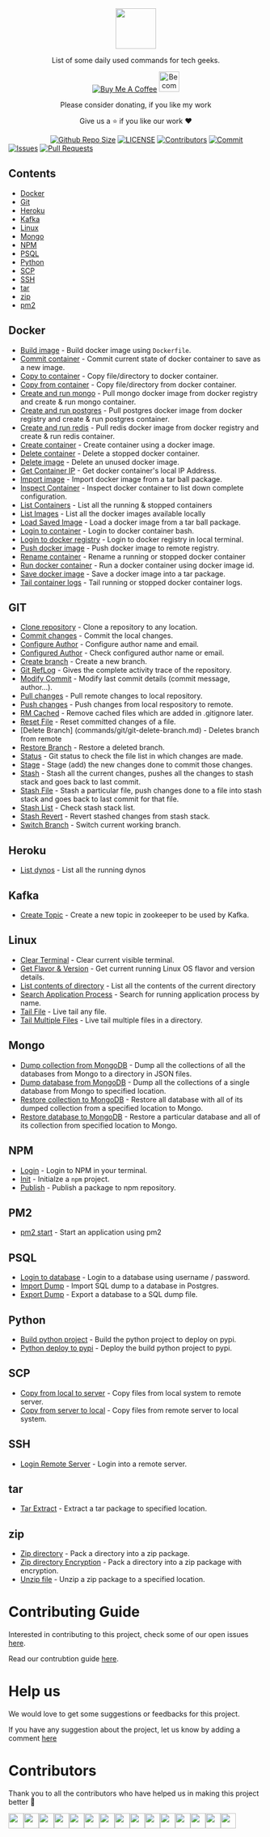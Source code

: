 <div align="center">

<img src='https://github.com/arshadkazmi42/ak-cli/blob/master/assets/akcli.png' height="80">

List of some daily used commands for tech geeks.

<a href="https://www.buymeacoffee.com/arshadkazmi42" target="_blank"><img src="https://www.buymeacoffee.com/assets/img/custom_images/orange_img.png" alt="Buy Me A Coffee" style="height: auto !important;width: auto !important;" ></a>
<a href="https://www.patreon.com/bePatron?u=15454240" target="_blank"><img src="https://c5.patreon.com/external/logo/become_a_patron_button.png" alt="Become a Patron!" height="40"></a>

Please consider donating, if you like my work

Give us a :star: if you like our work :heart:

</div>

&nbsp;&nbsp;&nbsp;&nbsp;&nbsp;&nbsp;&nbsp;&nbsp;&nbsp;&nbsp;&nbsp;&nbsp;&nbsp;&nbsp;&nbsp;&nbsp;&nbsp;&nbsp;&nbsp;&nbsp;
[![Github Repo Size](https://img.shields.io/github/repo-size/arshadkazmi42/ak-cli.svg)](https://github.com/arshadkazmi42/ak-cli)
[![LICENSE](https://img.shields.io/github/license/arshadkazmi42/ak-cli.svg)](https://github.com/arshadkazmi42/ak-cli/LICENSE)
[![Contributors](https://img.shields.io/github/contributors/arshadkazmi42/ak-cli.svg)](https://github.com/arshadkazmi42/ak-cli/graphs/contributors)
[![Commit](https://img.shields.io/github/last-commit/arshadkazmi42/ak-cli.svg)](https://github.com/arshadkazmi42/ak-cli/commits/master)
[![Issues](https://img.shields.io/github/issues/arshadkazmi42/ak-cli.svg)](https://github.com/arshadkazmi42/ak-cli/issues)
[![Pull Requests](https://img.shields.io/github/issues-pr/arshadkazmi42/ak-cli.svg)](https://github.com/arshadkazmi42/ak-cli/pulls)

## Contents

- [Docker](#docker)
- [Git](#git)
- [Heroku](#heroku)
- [Kafka](#kafka)
- [Linux](#linux)
- [Mongo](#mongo)
- [NPM](#npm)
- [PSQL](#psql)
- [Python](#python)
- [SCP](#scp)
- [SSH](#ssh)
- [tar](#tar)
- [zip](#zip)
- [pm2](#pm2)


## Docker

- [Build image](commands/docker/docker-build-image-with-dockerfile.md) - Build docker image using `Dockerfile`.
- [Commit container](commands/docker/docker-container-commit.md) - Commit current state of docker container to save as a new image.
- [Copy to container](commands/docker/docker-cp.md) - Copy file/directory to docker container.
- [Copy from container](commands/docker/docker-cp-from-container.md) - Copy file/directory from docker container.
- [Create and run mongo](commands/docker/docker-mongo-create.md) - Pull mongo docker image from docker registry and create & run mongo container.
- [Create and run postgres](commands/docker/docker-postgres-create.md) - Pull postgres docker image from docker registry and create & run postgres container.
- [Create and run redis](commands/docker/docker-redis-create.md) - Pull redis docker image from docker registry and create & run redis container.
- [Create container](commands/docker/docker-container-create.md) - Create container using a docker image.
- [Delete container](commands/docker/docker-container-rm.md) - Delete a stopped docker container.
- [Delete image](commands/docker/docker-image-rm.md) - Delete an unused docker image.
- [Get Container IP](commands/docker/docker-container-ip.md) - Get docker container's local IP Address.
- [Import image](commands/docker/docker-import.md) - Import docker image from a tar ball package.
- [Inspect Container](commands/docker/docker-inspect.md) - Inspect docker container to list down complete configuration.
- [List Containers](commands/docker/docker-container-list.md) - List all the running & stopped containers
- [List Images](commands/docker/docker-images-list.md) - List all the docker images available locally
- [Load Saved Image](commands/docker/docker-load.md) - Load a docker image from a tar ball package.
- [Login to container](commands/docker/docker-login.md) - Login to docker container bash.
- [Login to docker registry](commands/docker/docker-registry-login.md) - Login to docker registry in local terminal.
- [Push docker image](commands/docker/docker-push.md) - Push docker image to remote registry.
- [Rename container](commands/docker/docker-rename.md) - Rename a running or stopped docker container
- [Run docker container](commands/docker/docker-run.md) - Run a docker container using docker image id.
- [Save docker image](commands/docker/docker-save.md) - Save a docker image into a tar package.
- [Tail container logs](commands/docker/docker-logs-tail.md) - Tail running or stopped docker container logs.


## GIT

- [Clone repository](commands/git/git-clone-repo.md) - Clone a repository to any location.
- [Commit changes](commands/git/git-commit.md) - Commit the local changes.
- [Configure Author](commands/git/git-name-email-config.md) - Configure author name and email.
- [Configured Author](commands/git/git-name-email-config-check.md) - Check configured author name or email.
- [Create branch](commands/git/git-new-branch.md) - Create a new branch.
- [Git RefLog](commands/git/git-reflog.md) - Gives the complete activity trace of the repository.
- [Modify Commit](commands/git/git-commit-amend.md) - Modify last commit details (commit message, author...).
- [Pull changes](commands/git/git-pull.md) - Pull remote changes to local repository.
- [Push changes](commands/git/git-push.md) - Push changes from local respository to remote.
- [RM Cached](commands/git/git-rm-cached.md) - Remove cached files which are added in .gitignore later.
- [Reset File](commands/git/git-reset.md) - Reset committed changes of a file.
- [Delete Branch] (commands/git/git-delete-branch.md) - Deletes branch from remote
- [Restore Branch](commands/git/git-restore-branch.md) - Restore a deleted branch.
- [Status](commands/git/git-status.md) - Git status to check the file list in which changes are made.
- [Stage](commands/git/git-stage.md) - Stage (add) the new changes done to commit those changes.
- [Stash](commands/git/git-stash.md) - Stash all the current changes, pushes all the changes to stash stack and goes back to last commit.
- [Stash File](commands/git/git-stash-file.md) - Stash a particular file, push changes done to a file into stash stack and goes back to last commit for that file.
- [Stash List](commands/git/git-stash-list.md) - Check stash stack list.
- [Stash Revert](commands/git/git-stash-revert.md) - Revert stashed changes from stash stack.
- [Switch Branch](commands/git/git-switch-branch.md) - Switch current working branch.


## Heroku

- [List dynos](commands/heroku/heroku-ps.md) - List all the running dynos


## Kafka

- [Create Topic](commands/kafka/kafka.md) - Create a new topic in zookeeper to be used by Kafka.


## Linux

- [Clear Terminal](commands/linux/clear.md) - Clear current visible terminal.
- [Get Flavor & Version](commands/linux/get-linux-flavor-version.md) - Get current running Linux OS flavor and version details.
- [List contents of directory](commands/linux/list.md) - List all the contents of the current directory
- [Search Application Process](commands/linux/search-application-process.md) - Search for running application process by name.
- [Tail File](commands/linux/tail-one-file.md) - Live tail any file.
- [Tail Multiple Files](commands/linux/tail-multiple-files.md) - Live tail multiple files in a directory.


## Mongo

- [Dump collection from MongoDB](commands/mongo/mongo-dump-collection.md) - Dump all the collections of all the databases from Mongo to a directory in JSON files.
- [Dump database from MongoDB](commands/mongo/mongo-dump-database.md) - Dump all the collections of a single database from Mongo to specified location.
- [Restore collection to MongoDB](commands/mongo/mongo-restore-collection.md) - Restore all database with all of its dumped collection from a specified location to Mongo.
- [Restore database to MongoDB](commands/mongo/mongo-restore-database.md) - Restore a particular database and all of its collection from specified location to Mongo.


## NPM

- [Login](commands/npm/npm-login.md) - Login to NPM in your terminal.
- [Init](commands/npm/npm-init.md) - Initialze a `npm` project.
- [Publish](commands/npm/npm-publish.md) - Publish a package to npm repository.


## PM2

- [pm2 start](commands/pm2/pm2-start.md) - Start an application using pm2


## PSQL

- [Login to database](commands/psql/login-database.md) - Login to a database using username / password.
- [Import Dump](commands/psql/import-dump.md) - Import SQL dump to a database in Postgres.
- [Export Dump](commands/psql/export-dump.md) - Export a database to a SQL dump file.


## Python

- [Build python project](commands/python/python-build.md) - Build the python project to deploy on pypi.
- [Python deploy to pypi](commands/python/python-deploy-pypi.md) - Deploy the build python project to pypi.


## SCP

- [Copy from local to server](commands/scp/scp-local-to-server.md) - Copy files from local system to remote server.
- [Copy from server to local](commands/scp/scp-server-to-local.md) - Copy files from remote server to local system.


## SSH

- [Login Remote Server](commands/ssh/ssh-server.md) - Login into a remote server.


## tar

- [Tar Extract](commands/tar/extract.md) - Extract a tar package to specified location.


## zip

- [Zip directory](commands/zip/zip-command.md) - Pack a directory into a zip package.
- [Zip directory Encryption](commands/zip/zip-command-encryption.md) - Pack a directory into a zip package with encryption.
- [Unzip file](commands/zip/unzip-command.md) - Unzip a zip package to a specified location.

# Contributing Guide

Interested in contributing to this project, check some of our open issues [here](https://github.com/arshadkazmi42/ak-cli/issues).

Read our contrubtion guide [here](CONTRIBUTING.md).

# Help us

We would love to get some suggestions or feedbacks for this project.

If you have any suggestion about the project, let us know by adding a comment [here](https://github.com/arshadkazmi42/ak-cli/issues/39)

# Contributors

Thank you to all the contributors who have helped us in making this project better 🙌

<a href="https://github.com/arshadkazmi42"><img src="https://github.com/arshadkazmi42.png" width="30" /></a><a href="https://github.com/SakshayMahna"><img src="https://github.com/SakshayMahna.png" width="30" /></a><a href="https://github.com/alpha-gamma"><img src="https://github.com/alpha-gamma.png" width="30" /></a><a href="https://github.com/sinumohan"><img src="https://github.com/sinumohan.png" width="30" /></a><a href="https://github.com/7jones"><img src="https://github.com/7jones.png" width="30" /></a><a href="https://github.com/xFreed0m"><img src="https://github.com/xFreed0m.png" width="30" /></a><a href="https://github.com/iDG772Mn"><img src="https://github.com/iDG772Mn.png" width="30" /></a><a href="https://github.com/ryserCar"><img src="https://github.com/ryserCar.png" width="30" /></a><a href="https://github.com/AmishNick"><img src="https://github.com/AmishNick.png" width="30" /></a><a href="https://github.com/Logik-Dev"><img src="https://github.com/Logik-Dev.png" width="30" /></a><a href="https://github.com/JeremyManuel"><img src="https://github.com/JeremyManuel.png" width="30" /></a><a href="https://github.com/KurtLehnardt"><img src="https://github.com/KurtLehnardt.png" width="30" /></a><a href="https://github.com/marieram"><img src="https://github.com/marieram.png" width="30" /></a><a href="https://github.com/Rafaellarsa"><img src="https://github.com/Rafaellarsa.png" width="30" /></a><a href="https://github.com/ssd71"><img src="https://github.com/ssd71.png" width="30" /></a>
